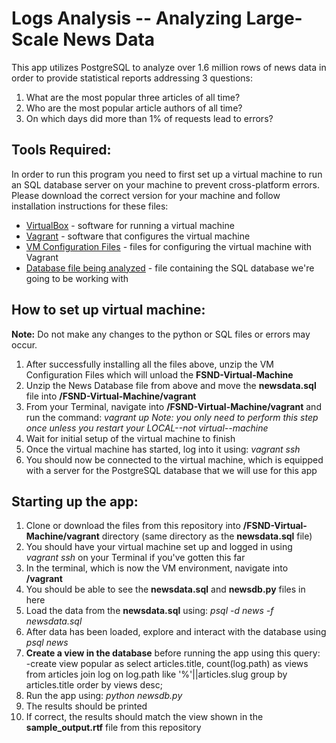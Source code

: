 # Logs Analysis -- Analyzing Large-Scale News Data

This app utilizes PostgreSQL to analyze over 1.6 million rows of news data in order to
provide statistical reports addressing 3 questions:

1. What are the most popular three articles of all time?
2. Who are the most popular article authors of all time?
3. On which days did more than 1% of requests lead to errors?

## Tools Required:

In order to run this program you need to first set up a virtual machine to run an SQL database server on your machine to prevent cross-platform errors. Please download the correct version for your machine and follow installation instructions
for these files:

* [VirtualBox](https://www.virtualbox.org/wiki/Downloads) - software for running a virtual machine
* [Vagrant](https://www.vagrantup.com/downloads.html) - software that configures the virtual machine
* [VM Configuration Files](https://d17h27t6h515a5.cloudfront.net/topher/2017/May/59125904_fsnd-virtual-machine/fsnd-virtual-machine.zip) - files for configuring the virtual machine with Vagrant
* [Database file being analyzed](https://d17h27t6h515a5.cloudfront.net/topher/2016/August/57b5f748_newsdata/newsdata.zip) - file containing the SQL database we're going to be working with

## How to set up virtual machine:

**Note:** Do not make any changes to the python or SQL files or errors may occur.

1. After successfully installing all the files above, unzip the VM Configuration Files which will unload
the **FSND-Virtual-Machine**
2. Unzip the News Database file from above and move the **newsdata.sql** file into **/FSND-Virtual-Machine/vagrant**
3. From your Terminal, navigate into **/FSND-Virtual-Machine/vagrant** and run the command: *vagrant up*
  *Note: you only need to perform this step once unless you restart your LOCAL--not virtual--machine*
4. Wait for initial setup of the virtual machine to finish
5. Once the virtual machine has started, log into it using: *vagrant ssh*
6. You should now be connected to the virtual machine, which is equipped with a server for the PostgreSQL database that we will use for this app

## Starting up the app:
1. Clone or download the files from this repository into **/FSND-Virtual-Machine/vagrant** directory  (same directory as the **newsdata.sql** file)
2. You should have your virtual machine set up and logged in using *vagrant ssh* on your Terminal if you've gotten this far
3. In the terminal, which is now the VM environment, navigate into **/vagrant**
4. You should be able to see the **newsdata.sql** and **newsdb.py** files in here
5. Load the data from the **newsdata.sql** using: *psql -d news -f newsdata.sql*
6. After data has been loaded, explore and interact with the database using *psql news*
6. **Create a view in the database** before running the app using this query:
  -create view popular as select articles.title,
  count(log.path) as views from articles join log
  on log.path like '%'||articles.slug group by
  articles.title order by views desc;
7. Run the app using: *python newsdb.py*
8. The results should be printed
9. If correct, the results should match the view shown in the **sample_output.rtf** file from this repository
